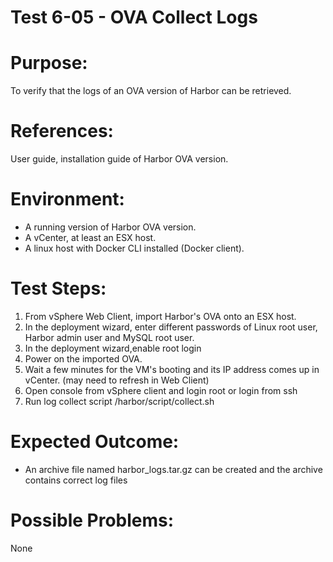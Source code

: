 Test 6-05 - OVA Collect Logs
=======

# Purpose:

To verify that the logs of an OVA version of Harbor can be retrieved.

# References:
User guide, installation guide of Harbor OVA version.

# Environment:

* A running version of Harbor OVA version.
* A vCenter, at least an ESX host.
* A linux host with Docker CLI installed (Docker client).

# Test Steps:

1. From vSphere Web Client, import Harbor's OVA onto an ESX host.
2. In the deployment wizard, enter different passwords of Linux root user, Harbor admin user and MySQL root user.
3. In the deployment wizard,enable root login 
4. Power on the imported OVA.
5. Wait a few minutes for the VM's booting and its IP address comes up in vCenter. (may need to refresh in Web Client)
6. Open console from vSphere client and login root or login from ssh
7. Run log collect script /harbor/script/collect.sh

# Expected Outcome:

* An archive file named harbor_logs.tar.gz can be created and the archive contains correct log files

# Possible Problems:
None
